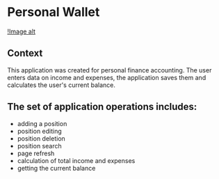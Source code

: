 # Personal Wallet

[!Image alt](https://github.com/LenaSosnovskaya/overoneproject/raw/image_app/image.png)

## Context
This application was created for personal finance accounting. The user enters data on income and expenses, the application saves them and calculates the user's current balance.

## The set of application operations includes:
- adding a position
- position editing
- position deletion
- position search
- page refresh
- calculation of total income and expenses
- getting the current balance